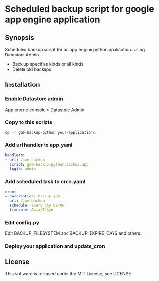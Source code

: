 Scheduled backup script for google app engine application
=========

## Synopsis
Scheduled backup script for an app engine python application.
Using Datastore Admin.
* Back up specifies kinds or all kinds
* Delete old backups

## Installation

### Enable Datastore admin

App engine console > Datastore Admin

### Copy to this scripts

```bash
cp -r gae-backup-python your-application/.
```

### Add url handler to app.yaml

```app.yaml
handlers:
- url: /gae-backup
  script: gae-backup-python.backup.app
  login: admin
```

### Add scheduled task to cron.yaml

```cron.yaml
cron:
- description: backup job
  url: /gae-backup
  schedule: every day 02:00
  timezone: Asia/Tokyo
```

### Edit config.py

Edit BACKUP_FILESYSTEM and BACKUP_EXPIRE_DAYS and others.

### Deploy your application and update_cron


## License
This software is released under the MIT License, see LICENSE.
